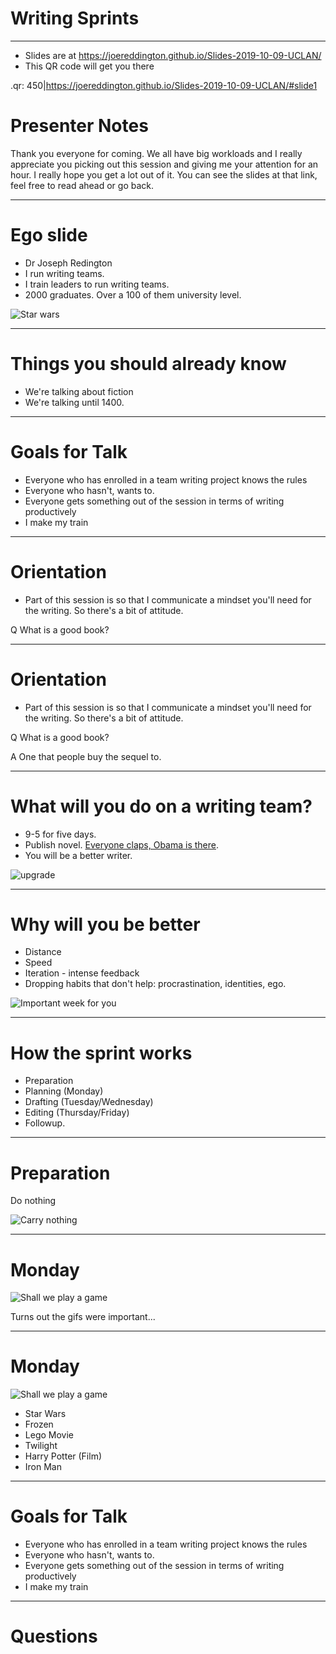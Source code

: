 # Writing Sprints

---

* Slides are at https://joereddington.github.io/Slides-2019-10-09-UCLAN/
* This QR code will get you there 

.qr: 450|https://joereddington.github.io/Slides-2019-10-09-UCLAN/#slide1


# Presenter Notes
Thank you everyone for coming. We all have big workloads and I really appreciate you picking out this session and giving me your attention for an hour. I really hope you get a lot out of it.  You can see the slides at that link, feel free to read ahead or go back.

---

# Ego slide

* Dr Joseph Redington 
* I run writing teams.
* I train leaders to run writing teams. 
* 2000 graduates. Over a 100 of them university level.   

![Star wars](ego.gif)

--- 
# Things you should already know 


* We're talking about fiction 
* We're talking until 1400. 


--- 

# Goals for Talk
* Everyone who has enrolled in a team writing project knows the rules 
* Everyone who hasn't, wants to. 
* Everyone gets something out of the session in terms of writing productively 
* I make my train 

--- 

# Orientation 

* Part of this session is so that I communicate a mindset you'll need for the writing. So there's a bit of attitude. 

Q What is a good book? 

--- 
# Orientation 

* Part of this session is so that I communicate a mindset you'll need for the writing. So there's a bit of attitude. 

Q What is a good book? 

A One that people buy the sequel to. 


--- 

# What will you do on a writing team? 

* 9-5 for five days. 
* Publish novel. [Everyone claps, Obama is there](https://knowyourmeme.com/memes/and-then-the-whole-bus-clapped). 
* You will be a better writer.    

![upgrade](upgrade.png)

--- 

# Why will you be better

* Distance 
* Speed 
* Iteration - intense feedback 
* Dropping habits that don't help: procrastination, identities, ego. 

![Important week for you](important.webp)


--- 
# How the sprint works

* Preparation 
* Planning (Monday) 
* Drafting (Tuesday/Wednesday) 
* Editing (Thursday/Friday) 
* Followup. 

--- 
# Preparation 

Do nothing 

![Carry nothing](drift.gif)

--- 

# Monday

![Shall we play a game](game.gif)

Turns out the gifs were important...  

--- 

# Monday

![Shall we play a game](game2.gif)

* Star Wars
* Frozen
* Lego Movie
* Twilight
* Harry Potter (Film) 
* Iron Man 

--- 

# Goals for Talk
* Everyone who has enrolled in a team writing project knows the rules 
* Everyone who hasn't, wants to. 
* Everyone gets something out of the session in terms of writing productively 
* I make my train 

--- 

# Questions
